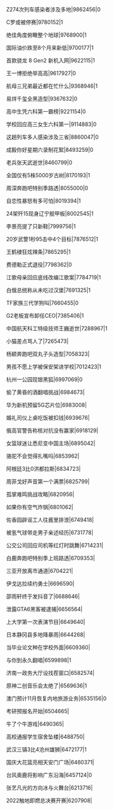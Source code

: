 Z274次列车感染者涉及多地|9862456|0

C罗或被停赛|9780152|1

绝佳角度俯瞰整个地球|9768900|1

国际油价跌至8个月来新低|9700177|1

首款骁龙 8 Gen2 新机入网|9622115|1

王一博拒绝举高高|9617927|0

航母三兄弟最近都在忙什么|9368946|1

易烊千玺全黑造型|9367632|0

高中生凭六科第一霸榜|9221154|0

学校回应高三女生六科第一|9114883|0

这趟列车多人感染涉及三省|8860047|0

成毅你好星期六录制花絮|8493259|0

老兵张天武逝世|8460799|0

全国仅有5株5000岁古树|8170193|1

周深奔跑吧特别季路透|8055000|0

自恋性暴怒有多可怕|8019394|1

24架歼15现身辽宁舰甲板|8002545|1

李景亮提了只新鞋|7999756|1

20岁武警1秒95击中4个目标|7876512|1

王鹤棣狂炫辣条|7865295|1

费德勒正式退役|7798362|0

江歌母亲回应底线改编江歌案|7784719|1

白俄总统称从未吃过汉堡|7691325|1

TF家族三代学狗叫|7660455|0

G2老板宣布卸任CEO|7385406|1

中国航天科工特级技师王巍逝世|7288967|1

小猫差点骂人了|7265473|

杨颖奔跑吧双丸子头造型|7058323|

男孩不愿上学被保安架进学校|7012423|1

杭州一公园现银黑狐|6997069|0

偷了黄昏的酒翻唱挑战|6984673|

华为新机预留5G芯片位|6983008|

婚礼司仪上桌吃饭被扣钱|6939676|

俄高官警告称核对抗没有赢家|6918129|

女篮球迷让悉尼变中国主场|6895042|

骆驼不会觉得扎嘴吗|6853962|

阿根廷3比0洪都拉斯|6834723|

周菲戈好声音第一个满票|6825799|

孤掌难鸣挑战攻略|6820956|

如果你有空气炸锅|6801062|

佐香园辟谣工人往酱里排泄|6749418|

被氢气球带走男子亲述经历|6731778|

公交公司回应司机等红灯时跳舞|6714231|

白鹿奔跑吧特别季上班路透|6709353|

三亚开放离市通道|6704221|

伊戈达拉续约勇士|6696590|

邵雨轩终于发抖音了|6688646|

泄露GTA6黑客被逮捕|6656564|

上大学第一次表演节目|6649640|

日本静冈县多地降暴雨|6644268|

当毕业论文种在学校外面|6609360|

与你到永久翻唱|6599898|1

济南一政务大厅设找茬窗口|6582574|

原神二创音乐会太绝了|6569636|1

澳门预计11月恢复内地旅游业务|6535156|0

考研预报名开始|6504665|

牛了个牛游戏|6490365|

高校通报学生宿舍坠楼|6488750|

武汉三镇3比4沧州雄狮|6472177|1

国庆大花篮亮相天安门广场|6460371|

台风奥鹿将影响广东沿海|6457124|0

张艺凡光的方向冰与火舞台|6213716|

2022触地即燃总决赛开赛|6207908|

